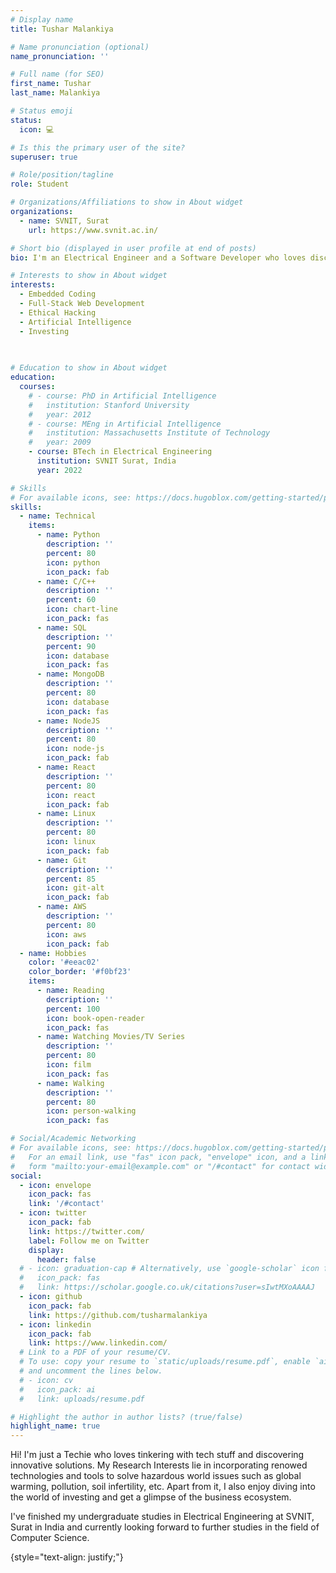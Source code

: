```yaml
---
# Display name
title: Tushar Malankiya

# Name pronunciation (optional)
name_pronunciation: ''

# Full name (for SEO)
first_name: Tushar
last_name: Malankiya

# Status emoji
status:
  icon: 💻

# Is this the primary user of the site?
superuser: true

# Role/position/tagline
role: Student

# Organizations/Affiliations to show in About widget
organizations:
  - name: SVNIT, Surat
    url: https://www.svnit.ac.in/

# Short bio (displayed in user profile at end of posts)
bio: I'm an Electrical Engineer and a Software Developer who loves discovering innovative solutions and has a keen interest in Technology and Entrepreneurship.

# Interests to show in About widget
interests:
  - Embedded Coding
  - Full-Stack Web Development
  - Ethical Hacking
  - Artificial Intelligence
  - Investing
  
 

# Education to show in About widget
education:
  courses:
    # - course: PhD in Artificial Intelligence
    #   institution: Stanford University
    #   year: 2012
    # - course: MEng in Artificial Intelligence
    #   institution: Massachusetts Institute of Technology
    #   year: 2009
    - course: BTech in Electrical Engineering
      institution: SVNIT Surat, India
      year: 2022

# Skills
# For available icons, see: https://docs.hugoblox.com/getting-started/page-builder/#icons
skills:
  - name: Technical
    items:
      - name: Python
        description: ''
        percent: 80
        icon: python
        icon_pack: fab
      - name: C/C++
        description: ''
        percent: 60
        icon: chart-line
        icon_pack: fas
      - name: SQL
        description: ''
        percent: 90
        icon: database
        icon_pack: fas
      - name: MongoDB
        description: ''
        percent: 80
        icon: database
        icon_pack: fas
      - name: NodeJS
        description: ''
        percent: 80
        icon: node-js
        icon_pack: fab
      - name: React
        description: ''
        percent: 80
        icon: react
        icon_pack: fab
      - name: Linux
        description: ''
        percent: 80
        icon: linux
        icon_pack: fab
      - name: Git
        description: ''
        percent: 85
        icon: git-alt
        icon_pack: fab
      - name: AWS
        description: ''
        percent: 80
        icon: aws
        icon_pack: fab
  - name: Hobbies
    color: '#eeac02'
    color_border: '#f0bf23'
    items:
      - name: Reading
        description: ''
        percent: 100
        icon: book-open-reader
        icon_pack: fas
      - name: Watching Movies/TV Series
        description: ''
        percent: 80
        icon: film
        icon_pack: fas
      - name: Walking
        description: ''
        percent: 80
        icon: person-walking
        icon_pack: fas

# Social/Academic Networking
# For available icons, see: https://docs.hugoblox.com/getting-started/page-builder/#icons
#   For an email link, use "fas" icon pack, "envelope" icon, and a link in the
#   form "mailto:your-email@example.com" or "/#contact" for contact widget.
social:
  - icon: envelope
    icon_pack: fas
    link: '/#contact'
  - icon: twitter
    icon_pack: fab
    link: https://twitter.com/
    label: Follow me on Twitter
    display:
      header: false
  # - icon: graduation-cap # Alternatively, use `google-scholar` icon from `ai` icon pack
  #   icon_pack: fas
  #   link: https://scholar.google.co.uk/citations?user=sIwtMXoAAAAJ
  - icon: github
    icon_pack: fab
    link: https://github.com/tusharmalankiya
  - icon: linkedin
    icon_pack: fab
    link: https://www.linkedin.com/
  # Link to a PDF of your resume/CV.
  # To use: copy your resume to `static/uploads/resume.pdf`, enable `ai` icons in `params.yaml`,
  # and uncomment the lines below.
  # - icon: cv
  #   icon_pack: ai
  #   link: uploads/resume.pdf

# Highlight the author in author lists? (true/false)
highlight_name: true
---
```


Hi! I'm just a Techie who loves tinkering with tech stuff and discovering innovative solutions. My Research Interests lie in incorporating renowed technologies and tools to solve hazardous world issues such as global warming, pollution, soil infertility, etc. Apart from it, I also enjoy diving into the world of investing and get a glimpse of the business ecosystem.

I've finished my undergraduate studies in Electrical Engineering at SVNIT, Surat in India and currently looking forward to further studies in the field of Computer Science.

<!-- Chien Shiung Wu is a professor of artificial intelligence at the Stanford AI Lab. Her research interests include distributed robotics, mobile computing and programmable matter. She leads the Robotic Neurobiology group, which develops self-reconfiguring robots, systems of self-organizing robots, and mobile sensor networks. -->
{style="text-align: justify;"}
